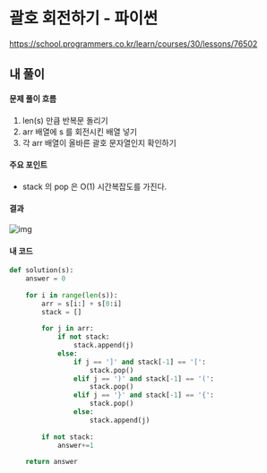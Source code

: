 # 괄호 회전하기 - 파이썬

https://school.programmers.co.kr/learn/courses/30/lessons/76502



## 내 풀이

#### 문제 풀이 흐름

1. len(s) 만큼 반복문 돌리기
2. arr 배열에 s 를 회전시킨 배열 넣기
3. 각 arr 배열이 올바른 괄호 문자열인지 확인하기



#### 주요 포인트

* stack 의 pop 은 O(1) 시간복잡도를 가진다.



#### 결과

![img](https://postfiles.pstatic.net/MjAyNTAzMDRfMjg1/MDAxNzQxMDgzNzk5Mzkz.sKavvhUmH_Oei7Ru6jsr8zDN-AFBoIHNIVCn5EIVOfUg.i1Z5cjYTd27rL9vrYbi-WXTASSy3bjm5TpRuTM9maTsg.PNG/image.png?type=w773)



#### 내 코드

```python
def solution(s):
    answer = 0
    
    for i in range(len(s)):
        arr = s[i:] + s[0:i]
        stack = []
        
        for j in arr:
            if not stack:
                stack.append(j)
            else:
                if j == ']' and stack[-1] == '[':
                    stack.pop()
                elif j == ')' and stack[-1] == '(':
                    stack.pop()
                elif j == '}' and stack[-1] == '{':
                    stack.pop()
                else:
                    stack.append(j)
        
        if not stack:
            answer+=1
    
    return answer
```



